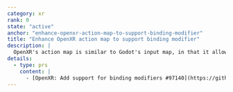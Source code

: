```yaml
---
category: xr
rank: 0
state: "active"
anchor: "enhance-openxr-action-map-to-support-binding-modifier"
title: "Enhance OpenXR action map to support binding modifier"
description: |
  OpenXR's action map is similar to Godot's input map, in that it allows mapping inputs to in-game actions. We'd like to enhance Godot's support of OpenXR action maps by allowing the developer to apply modifiers to the actions, such as setting thresholds, enabling haptics, or converting analog inputs (like thumbsticks and trackpads) to D-Pad-like actions.
details:
  - type: prs
    content: |
      - [OpenXR: Add support for binding modifiers #97140](https://github.com/godotengine/godot/pull/97140)
---
```


